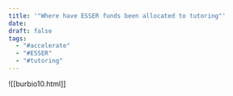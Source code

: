 ```yaml
---
title: '"Where have ESSER funds been allocated to tutoring"'
date: 
draft: false
tags:
  - "#accelerate"
  - "#ESSER"
  - "#tutoring"
---
```


![[burbio10.html]] 
